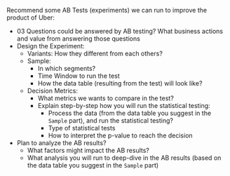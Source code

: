 Recommend some AB Tests (experiments) we can run to improve the product of Uber:
- 03 Questions could be answered by AB testing? What business actions and value from answering those questions
- Design the Experiment:
	- Variants: How they different from each others?
	- Sample: 
		- In which segments?
		- Time Window to run the test
		- How the data table (resulting from the test) will look like?
	- Decision Metrics:
		- What metrics we wants to compare in the test?
		- Explain step-by-step how you will run the statistical testing:
			- Process the data (from the data table you suggest in the `Sample` part), and run the statistical testing?
			- Type of statistical tests
			- How to interpret the p-value to reach the decision
- Plan to analyze the AB results?
	- What factors might impact the AB results?
	- What analysis you will run to deep-dive in the AB results (based on the data table you suggest in the `Sample` part)